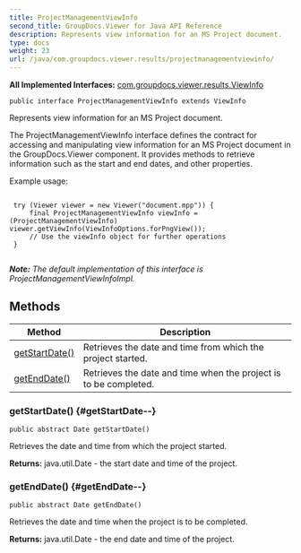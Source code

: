 ```yaml
---
title: ProjectManagementViewInfo
second_title: GroupDocs.Viewer for Java API Reference
description: Represents view information for an MS Project document.
type: docs
weight: 23
url: /java/com.groupdocs.viewer.results/projectmanagementviewinfo/
---
```

**All Implemented Interfaces:**
[com.groupdocs.viewer.results.ViewInfo](../../com.groupdocs.viewer.results/viewinfo)
```
public interface ProjectManagementViewInfo extends ViewInfo
```

Represents view information for an MS Project document.

The ProjectManagementViewInfo interface defines the contract for accessing and manipulating view information for an MS Project document in the GroupDocs.Viewer component. It provides methods to retrieve information such as the start and end dates, and other properties.

Example usage:

```

 try (Viewer viewer = new Viewer("document.mpp")) {
     final ProjectManagementViewInfo viewInfo = (ProjectManagementViewInfo) viewer.getViewInfo(ViewInfoOptions.forPngView());
     // Use the viewInfo object for further operations
 }
 
```

***Note:** The default implementation of this interface is ProjectManagementViewInfoImpl.*
## Methods

| Method | Description |
| --- | --- |
| [getStartDate()](#getStartDate--) | Retrieves the date and time from which the project started. |
| [getEndDate()](#getEndDate--) | Retrieves the date and time when the project is to be completed. |
### getStartDate() {#getStartDate--}
```
public abstract Date getStartDate()
```


Retrieves the date and time from which the project started.

**Returns:**
java.util.Date - the start date and time of the project.
### getEndDate() {#getEndDate--}
```
public abstract Date getEndDate()
```


Retrieves the date and time when the project is to be completed.

**Returns:**
java.util.Date - the end date and time of the project.
